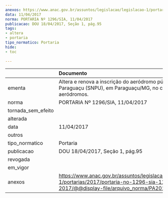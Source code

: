 ```yaml
---
anexos: https://www.anac.gov.br/assuntos/legislacao/legislacao-1/portarias/2017/portaria-no-1296-sia-11-04-2017/@@display-file/arquivo_norma/PA2017-1296.pdf
data: 11/04/2017
norma: PORTARIA Nº 1296/SIA, 11/04/2017
publicacao: DOU 18/04/2017, Seção 1, pág.95
tags:
- altera
- portaria
tipo_normatico: Portaria
hide: 
- toc 
 
---
```


|                    | Documento                                                                                                                                            |
|:-------------------|:-----------------------------------------------------------------------------------------------------------------------------------------------------|
| ementa             | Altera e renova a inscrição do aeródromo público Paraguaçu (SNPU), em Paraguaçu/MG, no cadastro de aeródromos.                                       |
| norma              | PORTARIA Nº 1296/SIA, 11/04/2017                                                                                                                     |
| tornada_sem_efeito |                                                                                                                                                      |
| alterada           |                                                                                                                                                      |
| data               | 11/04/2017                                                                                                                                           |
| outros             |                                                                                                                                                      |
| tipo_normatico     | Portaria                                                                                                                                             |
| publicacao         | DOU 18/04/2017, Seção 1, pág.95                                                                                                                      |
| revogada           |                                                                                                                                                      |
| em_vigor           |                                                                                                                                                      |
| anexos             | https://www.anac.gov.br/assuntos/legislacao/legislacao-1/portarias/2017/portaria-no-1296-sia-11-04-2017/@@display-file/arquivo_norma/PA2017-1296.pdf |